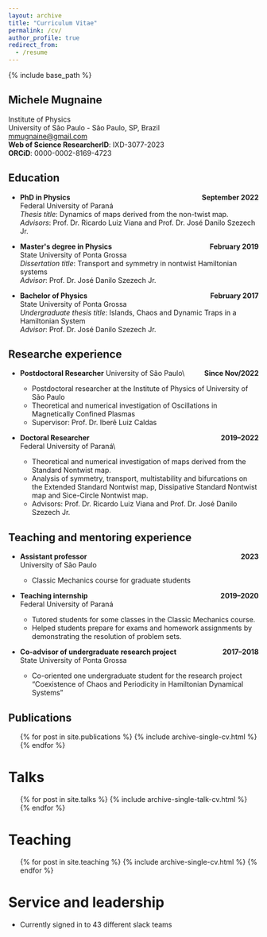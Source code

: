 ```yaml
---
layout: archive
title: "Curriculum Vitae"
permalink: /cv/
author_profile: true
redirect_from:
  - /resume
---
```


{% include base_path %}

## Michele Mugnaine
Institute of Physics\
University of São Paulo - São Paulo, SP, Brazil\
[mmugnaine@gmail.com](mailto:mmugnaine@gmail.com)\
**Web of Science ResearcherID**: IXD-3077-2023\
**ORCiD**: 0000-0002-8169-4723


## Education

* **PhD in Physics**  <span style="float:right;">**September 2022**</span>\
Federal University of Paraná\
	*Thesis title*: Dynamics of maps derived from the non-twist map.\
	*Advisors*: Prof. Dr. Ricardo Luiz Viana and Prof. Dr. José Danilo Szezech Jr.

* **Master's degree in Physics**  <span style="float:right;">**February 2019**</span>\
State University of Ponta Grossa\
	*Dissertation title*: Transport and symmetry in nontwist Hamiltonian systems\
	*Advisor*: Prof. Dr. José Danilo Szezech Jr.

* **Bachelor of Physics**  <span style="float:right;">**February 2017**</span>\
State University of Ponta Grossa\
	*Undergraduate thesis title*: Islands, Chaos and Dynamic Traps in a Hamiltonian System\
    *Advisor*: Prof. Dr. José Danilo Szezech Jr.



## Researche experience
* **Postdoctoral Researcher**  <span style="float:right;">**Since Nov/2022**</span>
University of São Paulo\
  * Postdoctoral researcher at the Institute of Physics of University of São Paulo
  * Theoretical and numerical investigation of Oscillations in Magnetically Confined Plasmas
  * Supervisor: Prof. Dr. Iberê Luiz Caldas

* **Doctoral Researcher**  <span style="float:right;">**2019–2022**</span>\
Federal University of Paraná\
  * Theoretical and numerical investigation of maps derived from the Standard Nontwist map.
  * Analysis of symmetry, transport, multistability and bifurcations on the Extended Standard Nontwist map, Dissipative Standard Nontwist map and Sice-Circle Nontwist map.
  * Advisors: Prof. Dr. Ricardo Luiz Viana and Prof. Dr. José Danilo Szezech Jr.

## Teaching and mentoring experience

* **Assistant professor**  <span style="float:right;">**2023**</span>\
University of São Paulo
  * Classic Mechanics course for graduate students

* **Teaching internship**  <span style="float:right;">**2019–2020**</span>\
Federal University of Paraná
  * Tutored students for some classes in the Classic Mechanics course.
  * Helped students prepare for exams and homework assignments by demonstrating the resolution of problem sets.

* **Co-advisor of undergraduate research project**  <span style="float:right;">**2017–2018**</span>\
State University of Ponta Grossa
  * Co-oriented one undergraduate student for the research project “Coexistence of Chaos and Periodicity in Hamiltonian Dynamical Systems”


## Publications
  <ul>{% for post in site.publications %}
    {% include archive-single-cv.html %}
  {% endfor %}</ul>

Talks
======
  <ul>{% for post in site.talks %}
    {% include archive-single-talk-cv.html %}
  {% endfor %}</ul>

Teaching
======
  <ul>{% for post in site.teaching %}
    {% include archive-single-cv.html %}
  {% endfor %}</ul>

Service and leadership
======
* Currently signed in to 43 different slack teams
